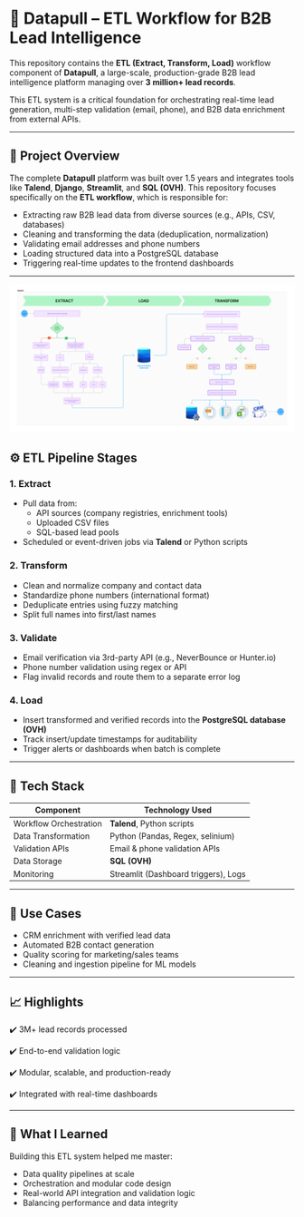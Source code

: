# 🧩 Datapull – ETL Workflow for B2B Lead Intelligence

This repository contains the **ETL (Extract, Transform, Load)** workflow component of **Datapull**, a large-scale, production-grade B2B lead intelligence platform managing over **3 million+ lead records**.

This ETL system is a critical foundation for orchestrating real-time lead generation, multi-step validation (email, phone), and B2B data enrichment from external APIs.

---

## 📌 Project Overview

The complete **Datapull** platform was built over 1.5 years and integrates tools like **Talend**, **Django**, **Streamlit**, and **SQL (OVH)**. This repository focuses specifically on the **ETL workflow**, which is responsible for:

- Extracting raw B2B lead data from diverse sources (e.g., APIs, CSV, databases)
- Cleaning and transforming the data (deduplication, normalization)
- Validating email addresses and phone numbers
- Loading structured data into a PostgreSQL database
- Triggering real-time updates to the frontend dashboards

---

![ETL Workflow Preview](./DATA_ETL.png) 


## ⚙️ ETL Pipeline Stages

### 1. **Extract**

- Pull data from:
  - API sources (company registries, enrichment tools)
  - Uploaded CSV files
  - SQL-based lead pools
- Scheduled or event-driven jobs via **Talend** or Python scripts

### 2. **Transform**

- Clean and normalize company and contact data
- Standardize phone numbers (international format)
- Deduplicate entries using fuzzy matching
- Split full names into first/last names

### 3. **Validate**

- Email verification via 3rd-party API (e.g., NeverBounce or Hunter.io)
- Phone number validation using regex or API
- Flag invalid records and route them to a separate error log

### 4. **Load**

- Insert transformed and verified records into the **PostgreSQL database (OVH)**
- Track insert/update timestamps for auditability
- Trigger alerts or dashboards when batch is complete

---

## 🧰 Tech Stack

| Component    | Technology Used                  |
|--------------|----------------------------------|
| Workflow Orchestration | **Talend**, Python scripts |
| Data Transformation    | Python (Pandas, Regex, selinium)     |
| Validation APIs        | Email & phone validation APIs |
| Data Storage           | **SQL (OVH)**        |
| Monitoring             | Streamlit (Dashboard triggers), Logs |

---

## 📌 Use Cases

- CRM enrichment with verified lead data
- Automated B2B contact generation
- Quality scoring for marketing/sales teams
- Cleaning and ingestion pipeline for ML models

---

## 📈 Highlights

✔️ 3M+ lead records processed

✔️ End-to-end validation logic

✔️ Modular, scalable, and production-ready

✔️ Integrated with real-time dashboards

---

## 🧠 What I Learned

Building this ETL system helped me master:

- Data quality pipelines at scale
- Orchestration and modular code design
- Real-world API integration and validation logic
- Balancing performance and data integrity


